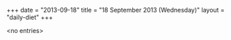 +++
date = "2013-09-18"
title = "18 September 2013 (Wednesday)"
layout = "daily-diet"
+++

\<no entries\>